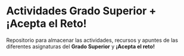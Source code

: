 [//]: <> (Esto es un comentario en Markdown.)

# Actividades Grado Superior + ¡Acepta el Reto!

Repositorio para almacenar las actividades, recursos y apuntes de las diferentes asignaturas del **Grado Superior** y **¡Acepta el reto!**
